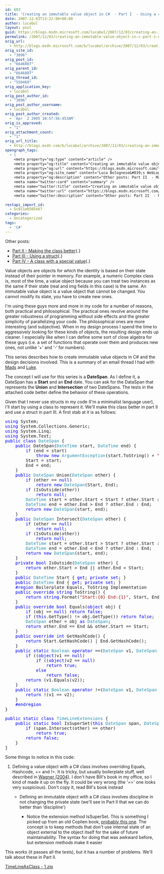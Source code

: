 ```yaml
---
id: 603
title: 'Creating an immutable value object in C#  - Part I  - Using a class'
date: 2007-12-03T13:22:00+00:00
author: lucabol
layout: post
guid: https://blogs.msdn.microsoft.com/lucabol/2007/12/03/creating-an-immutable-value-object-in-c-part-i-using-a-class/
permalink: /2007/12/03/creating-an-immutable-value-object-in-c-part-i-using-a-class/
orig_url:
  - http://blogs.msdn.microsoft.com/b/lucabol/archive/2007/12/03/creating-an-immutable-value-object-in-c-part-i-using-a-class.aspx
orig_site_id:
  - "3896"
orig_post_id:
  - "6646807"
orig_parent_id:
  - "6646807"
orig_thread_id:
  - "550469"
orig_application_key:
  - lucabol
orig_post_author_id:
  - "3896"
orig_post_author_username:
  - lucabol
orig_post_author_created:
  - 'Apr  2 2005 10:57:56:453AM'
orig_is_approved:
  - "1"
orig_attachment_count:
  - "1"
orig_url_title:
  - http://blogs.msdn.com/b/lucabol/archive/2007/12/03/creating-an-immutable-value-object-in-c-part-i-using-a-class.aspx
opengraph_tags:
  - |
    <meta property="og:type" content="article" />
    <meta property="og:title" content="Creating an immutable value object in C#  - Part I  - Using a class" />
    <meta property="og:url" content="https://blogs.msdn.microsoft.com/lucabol/2007/12/03/creating-an-immutable-value-object-in-c-part-i-using-a-class/" />
    <meta property="og:site_name" content="Luca Bolognese&#039;s WebLog" />
    <meta property="og:description" content="Other posts: Part II  - Making the class better Part III  - Using a struct Part IV  - A class with a special value Value objects are objects for which the identity is based on their state instead of their pointer in memory. For example, a numeric Complex class is, most of the time, a..." />
    <meta name="twitter:card" content="summary" />
    <meta name="twitter:title" content="Creating an immutable value object in C#  - Part I  - Using a class" />
    <meta name="twitter:url" content="https://blogs.msdn.microsoft.com/lucabol/2007/12/03/creating-an-immutable-value-object-in-c-part-i-using-a-class/" />
    <meta name="twitter:description" content="Other posts: Part II  - Making the class better Part III  - Using a struct Part IV  - A class with a special value Value objects are objects for which the identity is based on their state instead of their pointer in memory. For example, a numeric Complex class is, most of the time, a..." />
    
restapi_import_id:
  - 5c011e0505e67
categories:
  - Uncategorized
tags:
  - 'C#'
---
```

Other posts:

  * [Part II  - Making the class better](http://blogs.msdn.com/lucabol/archive/2007/12/06/creating-an-immutable-value-object-in-c-part-ii-making-the-class-better.aspx){.}
  * [Part III  - Using a struct](http://blogs.msdn.com/lucabol/archive/2007/12/24/creating-an-immutable-value-object-in-c-part-iii-using-a-struct.aspx){.}
  * [Part IV  - A class with a special value](http://blogs.msdn.com/lucabol/){.}

Value objects are objects for which the identity is based on their state instead of their pointer in memory. For example, a numeric Complex class is, most of the time, a value object because you can treat two instances as the same if their state (real and img fields in this case) is the same. An immutable value object is a value object that cannot be changed. You cannot modify its state, you&nbsp;have to&nbsp;create new ones.

I'm using these guys more and more in my code for a number of reasons, both practical and philosophical. The practical ones revolve around the greater robustness of programming without side effects and the greater simplicity of parallelizing your code. The philosophical ones are more interesting (and subjective). When in&nbsp;my design process&nbsp;I spend the time to aggressively looking for these kinds of objects, the resulting design ends up cleaner. I especially like when I can define some sort of close algebra for these guys (i.e. a set of functions that operate over them and produces new ones, not unlike &#8216;+' and &#8216;-&#8216; for numbers).

This series describes how to create immutable value objects in C# and the design decisions involved. This is a summary of an email thread I had with <a href="http://blogs.msdn.com/madst/default.aspx" target="_blank">Mads</a> and <a href="http://blogs.msdn.com/lukeh/default.aspx" target="_blank">Luke</a>.

The concept I will use for this series is&nbsp;a **DateSpan**. As I define it, a DateSpan has a **Start** and an **End** date. You can ask for the&nbsp;DataSpan that represents the&nbsp;**Union** and **Intersection** of two DateSpans. The tests in the attached code better define the behavior of these operations.

Given that I never use structs in my code (I'm a minimalist language user), I'll start by using a class to represent it. We'll make this class better in part II and use a struct in part III. A first stab at it is as follows:

<pre class="code"><span style="color:rgb(0,0,255);">using</span> System;
<span style="color:rgb(0,0,255);">using</span> System.Collections.Generic;
<span style="color:rgb(0,0,255);">using</span> System.Linq;
<span style="color:rgb(0,0,255);">using</span> System.Text;
<span style="color:rgb(0,0,255);">public</span> <span style="color:rgb(0,0,255);">class</span> <span style="color:rgb(43,145,175);">DateSpan</span> {
    <span style="color:rgb(0,0,255);">public</span> DateSpan(<span style="color:rgb(43,145,175);">DateTime</span> start, <span style="color:rgb(43,145,175);">DateTime</span> end) {
        <span style="color:rgb(0,0,255);">if</span> (end &lt; start)
            <span style="color:rgb(0,0,255);">throw</span> <span style="color:rgb(0,0,255);">new</span> <span style="color:rgb(43,145,175);">ArgumentException</span>(start.ToString() + <span style="color:rgb(163,21,21);">" doesn't come before "</span> + end.ToString());
        Start = start;
        End = end;
    }
    <span style="color:rgb(0,0,255);">public</span> <span style="color:rgb(43,145,175);">DateSpan</span> Union(<span style="color:rgb(43,145,175);">DateSpan</span> other) {
        <span style="color:rgb(0,0,255);">if</span> (other == <span style="color:rgb(0,0,255);">null</span>)
            <span style="color:rgb(0,0,255);">return</span> <span style="color:rgb(0,0,255);">new</span> <span style="color:rgb(43,145,175);">DateSpan</span>(Start, End);
        <span style="color:rgb(0,0,255);">if</span> (IsOutside(other))
            <span style="color:rgb(0,0,255);">return</span> <span style="color:rgb(0,0,255);">null</span>;
        <span style="color:rgb(43,145,175);">DateTime</span> start = other.Start &lt; Start ? other.Start : Start;
        <span style="color:rgb(43,145,175);">DateTime</span> end = other.End &gt; End ? other.End : End;
        <span style="color:rgb(0,0,255);">return</span> <span style="color:rgb(0,0,255);">new</span> <span style="color:rgb(43,145,175);">DateSpan</span>(start, end);
    }
    <span style="color:rgb(0,0,255);">public</span> <span style="color:rgb(43,145,175);">DateSpan</span> Intersect(<span style="color:rgb(43,145,175);">DateSpan</span> other) {
        <span style="color:rgb(0,0,255);">if</span> (other == <span style="color:rgb(0,0,255);">null</span>)
            <span style="color:rgb(0,0,255);">return</span> <span style="color:rgb(0,0,255);">null</span>;
        <span style="color:rgb(0,0,255);">if</span> (IsOutside(other))
            <span style="color:rgb(0,0,255);">return</span> <span style="color:rgb(0,0,255);">null</span>;
        <span style="color:rgb(43,145,175);">DateTime</span> start = other.Start &gt; Start ? other.Start : Start;
        <span style="color:rgb(43,145,175);">DateTime</span> end = other.End &lt; End ? other.End : End;
        <span style="color:rgb(0,0,255);">return</span> <span style="color:rgb(0,0,255);">new</span> <span style="color:rgb(43,145,175);">DateSpan</span>(start, end);
    }
    <span style="color:rgb(0,0,255);">private</span> <span style="color:rgb(0,0,255);">bool</span> IsOutside(<span style="color:rgb(43,145,175);">DateSpan</span> other) {
        <span style="color:rgb(0,0,255);">return</span> other.Start &gt; End || other.End &lt; Start;
    }
    <span style="color:rgb(0,0,255);">public</span> <span style="color:rgb(43,145,175);">DateTime</span> Start { <span style="color:rgb(0,0,255);">get</span>; <span style="color:rgb(0,0,255);">private</span> <span style="color:rgb(0,0,255);">set</span>; }
    <span style="color:rgb(0,0,255);">public</span> <span style="color:rgb(43,145,175);">DateTime</span> End { <span style="color:rgb(0,0,255);">get</span>; <span style="color:rgb(0,0,255);">private</span> <span style="color:rgb(0,0,255);">set</span>; }
<span style="color:rgb(0,0,255);">    #region</span> Boilerplate Equals, ToString Implementation
    <span style="color:rgb(0,0,255);">public</span> <span style="color:rgb(0,0,255);">override</span> <span style="color:rgb(0,0,255);">string</span> ToString() {
        <span style="color:rgb(0,0,255);">return</span> <span style="color:rgb(0,0,255);">string</span>.Format(<span style="color:rgb(163,21,21);">"Start:{0} End:{1}"</span>, Start, End);
    }
    <span style="color:rgb(0,0,255);">public</span> <span style="color:rgb(0,0,255);">override</span> <span style="color:rgb(0,0,255);">bool</span> Equals(<span style="color:rgb(0,0,255);">object</span> obj) {
        <span style="color:rgb(0,0,255);">if</span> (obj == <span style="color:rgb(0,0,255);">null</span>) <span style="color:rgb(0,0,255);">return</span> <span style="color:rgb(0,0,255);">false</span>;
        <span style="color:rgb(0,0,255);">if</span> (<span style="color:rgb(0,0,255);">this</span>.GetType() != obj.GetType()) <span style="color:rgb(0,0,255);">return</span> <span style="color:rgb(0,0,255);">false</span>;
        <span style="color:rgb(43,145,175);">DateSpan</span> other = obj <span style="color:rgb(0,0,255);">as</span> <span style="color:rgb(43,145,175);">DateSpan</span>;
        <span style="color:rgb(0,0,255);">return</span> other.End == End && other.Start == Start;
    }
    <span style="color:rgb(0,0,255);">public</span> <span style="color:rgb(0,0,255);">override</span> <span style="color:rgb(0,0,255);">int</span> GetHashCode() {
        <span style="color:rgb(0,0,255);">return</span> Start.GetHashCode() | End.GetHashCode();
    }
    <span style="color:rgb(0,0,255);">public</span> <span style="color:rgb(0,0,255);">static</span> <span style="color:rgb(43,145,175);">Boolean</span> <span style="color:rgb(0,0,255);">operator</span> ==(<span style="color:rgb(43,145,175);">DateSpan</span> v1, <span style="color:rgb(43,145,175);">DateSpan</span> v2) {
        <span style="color:rgb(0,0,255);">if</span> ((<span style="color:rgb(0,0,255);">object</span>)v1 == <span style="color:rgb(0,0,255);">null</span>)
            <span style="color:rgb(0,0,255);">if</span> ((<span style="color:rgb(0,0,255);">object</span>)v2 == <span style="color:rgb(0,0,255);">null</span>)
                <span style="color:rgb(0,0,255);">return</span> <span style="color:rgb(0,0,255);">true</span>;
            <span style="color:rgb(0,0,255);">else
</span>                <span style="color:rgb(0,0,255);">return</span> <span style="color:rgb(0,0,255);">false</span>;
        <span style="color:rgb(0,0,255);">return</span> (v1.Equals(v2));
    }
    <span style="color:rgb(0,0,255);">public</span> <span style="color:rgb(0,0,255);">static</span> <span style="color:rgb(43,145,175);">Boolean</span> <span style="color:rgb(0,0,255);">operator</span> !=(<span style="color:rgb(43,145,175);">DateSpan</span> v1, <span style="color:rgb(43,145,175);">DateSpan</span> v2) {
        <span style="color:rgb(0,0,255);">return</span> !(v1 == v2);
    }
<span style="color:rgb(0,0,255);">    #endregion
</span>}</pre>

<pre class="code"><span style="color:rgb(0,0,255);">public</span> <span style="color:rgb(0,0,255);">static</span> <span style="color:rgb(0,0,255);">class</span> <span style="color:rgb(43,145,175);">TimeLineExtensions</span> {
    <span style="color:rgb(0,0,255);">public</span> <span style="color:rgb(0,0,255);">static</span> <span style="color:rgb(0,0,255);">bool</span> IsSuperSet(<span style="color:rgb(0,0,255);">this</span> <span style="color:rgb(43,145,175);">DateSpan</span> span, <span style="color:rgb(43,145,175);">DateSpan</span> other) {
        <span style="color:rgb(0,0,255);">if</span> (span.Intersect(other) == other)
            <span style="color:rgb(0,0,255);">return</span> <span style="color:rgb(0,0,255);">true</span>;
        <span style="color:rgb(0,0,255);">return</span> <span style="color:rgb(0,0,255);">false</span>;
    }
}
</pre>

</p> 

Some&nbsp;things to notice in this code:

  1. Defining a value object&nbsp;with a&nbsp;C# class involves overriding Equals, Hashcode, == and !=.&nbsp;It is tricky, but usually boilerplate stuff, well described in <a href="http://www.amazon.com/Effective-Specific-Improve-Software-Development/dp/0321245660" target="_blank">Wagner (2004)</a>. I don't have Bill's book in my office, so I kind of made it up on the fly. It could be very wrong (the &#8216;==' one looks very suspicious). Don't copy it, read Bill's book instead 
      * Defining an immutable object with&nbsp;a C# class involves discipline in not changing the private state (we'll see in Part II that we can do better than &#8216;discipline') 
          * Notice the extension method IsSuperSet. This is something I picked up from an old Coplien book, <a href="http://www.amazon.com/Multi-Paradigm-Design-James-O-Coplien/dp/0201824671" target="_blank">probably this one</a>. The concept is to keep methods that don't use internal state of an object external to the object itself for the sake of future maintainability. The syntax for doing that was awkward before, but extension methods make it easier</ol> 
        This works (it passes all the tests), but it has a number of problems. We'll talk about these in Part II.
        
        [TimeLineAsClass  - 1.zip](https://msdnshared.blob.core.windows.net/media/MSDNBlogsFS/prod.evol.blogs.msdn.com/CommunityServer.Components.PostAttachments/00/06/64/68/07/TimeLineAsClass%20-%201.zip)